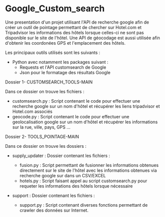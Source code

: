 # Google_Custom_search
Une presentation d'un projet utilisant l'API de recherche google afin
de créer un outil de pointage permettant de chercher sur Hotel.com
et Tripadvisor les informations des hôtels lorsque celles-ci ne 
sont pas disponible sur le site de l'hôtel. Une API de géocodage 
est aussi utilisée afin d'obtenir les coordonées GPS et l'emplacement
des hôtels.

Les principaux outils utilisés sont les suivants :
- Python avec notamment les packages suivant :
    - Requests et l'API customsearch de Google
    - Json pour le formatage des résultats Google

Dossier 1- CUSTOMSEARCH_TOOLS-MAIN

Dans ce dossier on trouve les fichiers :
- customsearch.py : Script contenant le code pour effectuer une recherche
    google sur un nom d'hôtel et récupérer les liens tripadvisor et Hotel.com
    associés
- geocode.py : Script contenant le code pour effectuer une geolocalisation
    google sur un nom d'hôtel et récupérer les informations sur la rue, ville,
    pays, GPS ...


Dossier 2- TOOLS_POINTAGE-MAIN

Dans ce dossier on trouve les dossiers :
- supply_updater : Dossier contenant les fichiers :
    - fusion.py  : Script permettant de fusionner les informations 
        obtenues directement sur le site de l'hôtel avec les informations 
        obtenues via recherche google sur dans un CSV/EXCEL
    - hotels.py  : Script faisant appel au script customsearch.py pour 
        requeter les informations des hôtels lorsque nécessaire

- support : Dossier contenant les fichiers :
    - support.py  : Script contenant diverses fonctions permettant
        de crawler des données sur Internet.
